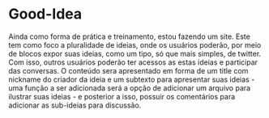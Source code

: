 # Good-Idea

Ainda como forma de prática e treinamento, estou fazendo um site. Este tem como foco a pluralidade de ideias, onde os usuários poderão, por meio de blocos expor suas ideias,
como um tipo, só que mais simples, de twitter. Com isso, outros usuários poderão ter acessos as estas ideias e participar das conversas.
O conteúdo sera apresentado em forma de um title com nickname do criador da ideia e um subtexto para apresentar suas ideias - uma função a ser adicionada será a opção de
adicionar um arquivo para ilustrar suas ideias - e posterior a isso, possuir os comentários para adicionar as sub-ideias para discussão.

